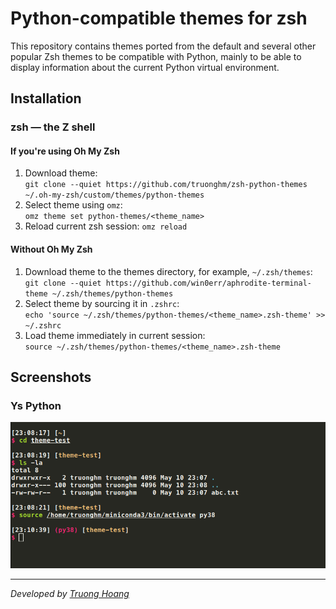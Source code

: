# Python-compatible themes for zsh

This repository contains themes ported from the default and several other popular Zsh themes to be compatible with Python, mainly to be able to display information about the current Python virtual environment.


## Installation

### **zsh** — the Z shell

#### If you're using Oh My Zsh

1. Download theme: \
   `git clone --quiet https://github.com/truonghm/zsh-python-themes ~/.oh-my-zsh/custom/themes/python-themes`
2. Select theme using `omz`: \
   `omz theme set python-themes/<theme_name>`
3. Reload current zsh session: `omz reload`

#### Without Oh My Zsh

1. Download theme to the themes directory, for example, `~/.zsh/themes`: \
   `git clone --quiet https://github.com/win0err/aphrodite-terminal-theme ~/.zsh/themes/python-themes`
2. Select theme by sourcing it in `.zshrc`: \
   `echo 'source ~/.zsh/themes/python-themes/<theme_name>.zsh-theme' >> ~/.zshrc`
3. Load theme immediately in current session: \
   `source ~/.zsh/themes/python-themes/<theme_name>.zsh-theme`

## Screenshots

### Ys Python

![](images/2023-05-10-23-10-54.png)

<!-- ### **fish** — the friendly interactive shell

1. Backup existing `fish_prompt.fish` file: \
   `cp ~/.config/fish/functions/fish_prompt.fish{,.bak}`
2. Download prompt:
   ```sh
   wget https://raw.githubusercontent.com/win0err/aphrodite-terminal-theme/master/fish_prompt.fish \
	    -O ~/.config/fish/functions/fish_prompt.fish
   ```

> **Author's note:** It looks even cooler when: \
> a) theme is set to `None`: `fish_config theme save None`, \
> b) autosuggestions are disabled: `echo 'set -g fish_autosuggestion_enabled 0' >> ~/.config/fish/config.fish`.

### bash — GNU Bourne-Again SHell

1. Download theme to the themes directory, for example, `~/.bash/themes`: \
   `git clone --quiet https://github.com/win0err/aphrodite-terminal-theme ~/.bash/themes/aphrodite`
2. Select theme by sourcing it in `.bashrc`: \
   `echo 'source ~/.bash/themes/aphrodite/aphrodite.theme.sh' >> ~/.bashrc`
3. Load theme immediately in current session: \
   `source ~/.bash/themes/aphrodite/aphrodite.theme.sh` -->


---
_Developed by [Truong Hoang](https://github.com/truonghm)_
